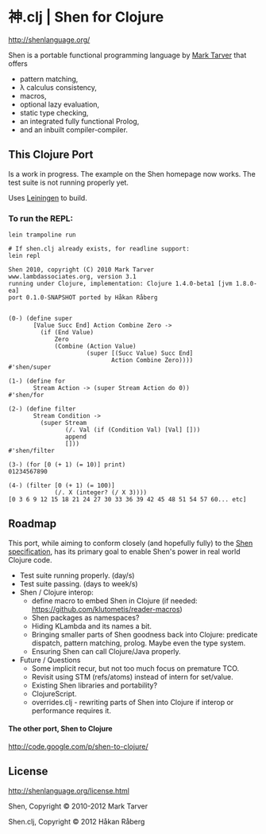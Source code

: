 # 神.clj | Shen for Clojure

http://shenlanguage.org/

Shen is a portable functional programming language by [Mark Tarver](http://www.lambdassociates.org/) that offers

* pattern matching,
* λ calculus consistency,
* macros,
* optional lazy evaluation,
* static type checking,
* an integrated fully functional Prolog,
* and an inbuilt compiler-compiler.


## This Clojure Port

Is a work in progress. The example on the Shen homepage now works. The test suite is not running properly yet.

Uses [Leiningen](https://github.com/technomancy/leiningen) to build.

### To run the REPL:

    lein trampoline run

    # If shen.clj already exists, for readline support:
    lein repl

    Shen 2010, copyright (C) 2010 Mark Tarver
    www.lambdassociates.org, version 3.1
    running under Clojure, implementation: Clojure 1.4.0-beta1 [jvm 1.8.0-ea]
    port 0.1.0-SNAPSHOT ported by Håkan Råberg


    (0-) (define super
           [Value Succ End] Action Combine Zero ->
             (if (End Value)
                 Zero
                 (Combine (Action Value)
                          (super [(Succ Value) Succ End]
                                 Action Combine Zero))))
    #'shen/super

    (1-) (define for
           Stream Action -> (super Stream Action do 0))
    #'shen/for

    (2-) (define filter
           Stream Condition ->
             (super Stream
                    (/. Val (if (Condition Val) [Val] []))
                    append
                    []))
    #'shen/filter

    (3-) (for [0 (+ 1) (= 10)] print)
    01234567890

    (4-) (filter [0 (+ 1) (= 100)]
                 (/. X (integer? (/ X 3))))
    [0 3 6 9 12 15 18 21 24 27 30 33 36 39 42 45 48 51 54 57 60... etc]


## Roadmap

This port, while aiming to conform closely (and hopefully fully) to the [Shen specification](http://shenlanguage.org/Documentation/shendoc.htm), has its primary goal to enable Shen's power in real world Clojure code.

* Test suite running properly. (day/s)
* Test suite passing. (days to week/s)
* Shen / Clojure interop:
    * define macro to embed Shen in Clojure (if needed: https://github.com/klutometis/reader-macros)
    * Shen packages as namespaces?
    * Hiding KLambda and its names a bit.
    * Bringing smaller parts of Shen goodness back into Clojure: predicate dispatch, pattern matching, prolog. Maybe even the type system.
    * Ensuring Shen can call Clojure/Java properly.
* Future / Questions
    * Some implicit recur, but not too much focus on premature TCO.
    * Revisit using STM (refs/atoms) instead of intern for set/value.
    * Existing Shen libraries and portability?
    * ClojureScript.
    * overrides.clj - rewriting parts of Shen into Clojure if interop or performance requires it.


#### The other port, Shen to Clojure

http://code.google.com/p/shen-to-clojure/

## License

http://shenlanguage.org/license.html

Shen, Copyright © 2010-2012 Mark Tarver

Shen.clj, Copyright © 2012 Håkan Råberg

